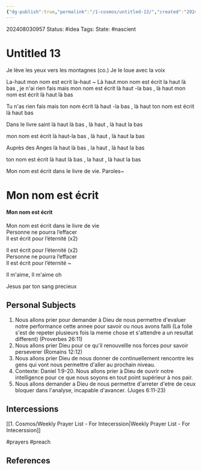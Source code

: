 ```yaml
---
{"dg-publish":true,"permalink":"/1-cosmos/untitled-13/","created":"2024-08-31T23:47:13.094-04:00","updated":"2024-08-03T13:28:47.733-04:00"}
---
```


202408030957
Status: #idea
Tags: 
State: #nascient
# Untitled 13
Je lève les yeux vers les montagnes (co.)
Je le loue avec la voix

La-haut mon nom est ecrit la-haut
~
Là haut mon nom est écrit la haut là bas , je n'ai rien fais mais mon nom est écrit là haut -la bas , là haut mon nom est écrit là haut là bas

Tu n'as rien fais mais ton nom écrit là haut -la bas , là haut ton nom est écrit là haut bas

Dans le livre saint là haut là bas , là haut , là haut la bas

mon nom est écrit là haut-la bas , là haut , là haut la bas

Auprès des Anges là haut là bas , la haut , là haut la bas

ton nom est écrit là haut là bas , la haut , là haut la bas


Mon nom est écrit dans le livre de vie.
Paroles~
# Mon nom est écrit

#### **Mon nom est écrit**

Mon nom est écrit dans le livre de vie  
Personne ne pourra l’effacer  
Il est écrit pour l’éternité (x2)

Il est écrit pour l’éternité (x2)  
Personne ne pourra l’effacer  
Il est écrit pour l’éternité
~


Il m'aime, Il m'aime oh

Jesus par ton sang precieux

## Personal Subjects
1. Nous allons prier pour demander à Dieu de nous permettre d'evaluer notre performance cette annee pour savoir ou nous avons failli (La folie s'est de repeter plusieurs fois la meme chose et s'attendre a un resultat different) (Proverbes 26:11)
2. Nous allons prier Dieu pour ce qu'il renouvellle nos forces pour savoir perseverer (Romains 12:12)
3. Nous allons prier Dieu de nous donner de continuellement rencontre les gens qui vont nous permettre d'aller au prochain niveau. 
4. Contexte: Daniel 1:9-20. Nous allons prier à Dieu de ouvrir notre intelligence pour ce que nous soyons en tout point supérieur à nos pair. 
5. Nous allons demander a Dieu de nous permettre d'arreter d'etre de ceux bloquer dans l'analyse, incapable d'avancer. (Juges 6:11-23)


## Intercessions
[[1. Cosmos/Weekly Prayer List - For Intecerssion\|Weekly Prayer List - For Intecerssion]]

#prayers #preach 

## References
